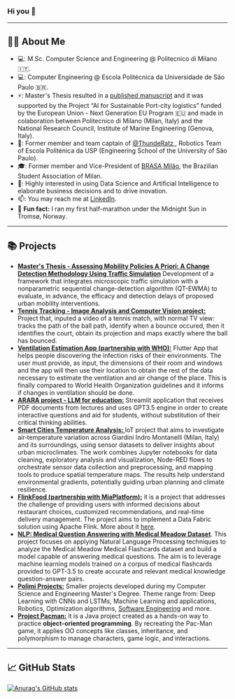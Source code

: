 ### Hi you 👋
---
## 👩‍💻 About Me
- 💻: M.Sc. Computer Science and Engineering @ Politecnico di Milano :it:.
- 💻: Computer Engineering @ Escola Politécnica da Universidade de São Paulo :brazil:.
- ⚡: Master's Thesis resulted in a [published manuscript](https://link.springer.com/chapter/10.1007/978-3-031-96199-1_16) and it was supported by the Project “AI for Sustainable Port-city logistics” funded by the European Union - Next Generation EU Program 🇪🇺 and made in colaboration between Politecnico di Milano (Milan, Italy) and the National Research Council, Institute of Marine Engineering (Genova, Italy).
- 🤖: Former member and team captain of [@ThundeRatz ](https://github.com/ThundeRatz), Robotics Team of Escola Politénica da USP (Engineering School of the University of São Paulo).
- 🎓: Former member and Vice-President of [BRASA Milão](https://www.instagram.com/brasamilao/), the Brazilian Student Association of Milan.
- 👥: Highly interested in using Data Science and Artificial Intelligence to elaborate business decisions and to drive inovation.
- 📫: You may reach me at [LinkedIn](https://www.linkedin.com/in/felipe-bagni).
- 🏃 **Fun fact:** I ran my first half-marathon under the Midnight Sun in Tromsø, Norway. 
---
## :books: Projects
- **[Master's Thesis - Assessing Mobility Policies A Priori: A Change Detection Methodology Using Traffic Simulation](https://github.com/febagni/Thesis-Policy-Assessment-QT-EWMA)** Development of a framework that integrates microscopic traffic simulation with a nonparametric sequential change-detection algorithm (QT-EWMA) to evaluate, in advance, the efficacy and detection delays of proposed urban mobility interventions.
- **[Tennis Tracking - Image Analysis and Computer Vision project:](https://github.com/febagni/tennis-ball-tracker-computer-vision)** Project that, inputed a video of a tennis match, with normal TV view: tracks the path of the ball path, identify when a bounce occured, then it identifies the court, obtain its projection and maps exactly where the ball has bounced.
- **[Ventilation Estimation App (partnership with WHO):](https://github.com/AZANK7173/VentilationCalculator_App)** Flutter App that helps people discovering the infection risks of their environments. The user must provide, as input, the dimensions of their room and windows and the app will then use their location to obtain the rest of the data necessary to estimate the ventilation and air change of the place. This is finally compared to World Health Organization guidelines and it informs if changes in ventilation should be done.
- **[ARARA project - LLM for education:](https://github.com/febagni/Arara)** Streamlit application that receives PDF documents from lectures and uses GPT3.5 engine in order to create interactive questions and aid for students, without substitution of their critical thinking abilities.
- **[Smart Cities Temperature Analysis: ](https://github.com/febagni/smart-cities-temperature-analysis)** IoT project that aims to investigate air‐temperature variation across Giardini Indro Montanelli (Milan, Italy) and its surroundings, using sensor datasets to deliver insights about urban microclimates. The work combines Jupyter notebooks for data cleaning, exploratory analysis and visualization, Node-RED flows to orchestrate sensor data collection and preprocessing, and mapping tools to produce spatial temperature maps. The results help understand environmental gradients, potentially guiding urban planning and climate resilience.
- **[FlinkFood (partnership with MiaPlatform):](https://github.com/FlinkFood/FlinkFood)** it is a project that addresses the challenge of providing users with informed decisions about restaurant choices, customized recommendations, and real-time delivery management. The project aims to implement a Data Fabric solution using Apache Flink. More about it [here](https://www.fer.unizg.hr/rasip/dsd/projects/flinkfood/project_description).
- **[NLP: Medical Question Answering with Medical Meadow Dataset](https://github.com/Icon1cc/NLP-Polimi-Project)**. This project focuses on applying Natural Language Processing techniques to analyze the Medical Meadow Medical Flashcards dataset and build a model capable of answering medical questions. The aim is to leverage machine learning models trained on a corpus of medical flashcards provided to GPT-3.5 to create accurate and relevant medical knowledge question-answer pairs.
- **[Polimi Projects:](https://github.com/febagni/Polimi-Projects)** Smaller projects developed during my Computer Science and Engineering Master's Degree. Theme range from: Deep Learning with CNNs and LSTMs, Machine Learning and applications, Robotics, Optimization algorithms, [Software Engineering](https://github.com/febagni/AzankBagniWolff) and more. 
- **[Project Pacman:](https://github.com/febagni/project-pacman)** it is a Java project created as a hands-on way to practice **object-oriented programming**. By recreating the Pac-Man game, it applies OO concepts like classes, inheritance, and polymorphism to manage characters, game logic, and interactions.


---
## 📈 GitHub Stats
[![Anurag's GitHub stats](https://github-readme-stats.vercel.app/api?username=febagni&theme=radical&show_icons=true&include_all_commits=true)](https://github.com/anuraghazra/github-readme-stats)

<!-- [![Top Langs](https://github-readme-stats.vercel.app/api/top-langs/?username=AZANK7173&layout=compact&theme=radical)](https://github.com/anuraghazra/github-readme-stats)

<!--
**kauafillipe/kauafillipe** is a ✨ _special_ ✨ repository because its `README.md` (this file) appears on your GitHub profile.

Here are some ideas to get you started:

- 🔭 I’m currently working on ...
- 🌱 I’m currently learning ...
- 👯 I’m looking to collaborate on ...
- 🤔 I’m looking for help with ...
- 💬 Ask me about ...
- 📫 How to reach me: ...
- ⚡ Fun fact: ...
-->
